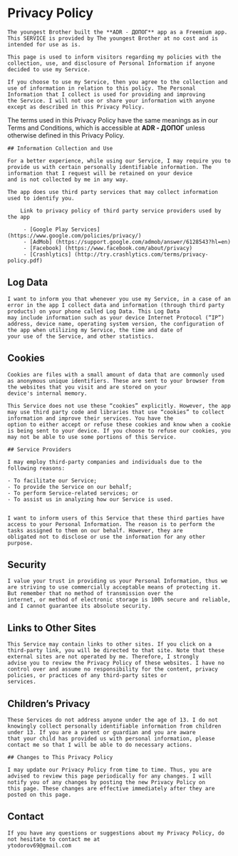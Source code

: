 # Privacy Policy

    The youngest Brother built the **ADR - ДОПОГ** app as a Freemium app. This SERVICE is provided by The youngest Brother at no cost and is intended for use as is.

    This page is used to inform visitors regarding my policies with the collection, use, and disclosure of Personal Information if anyone decided to use my Service.

    If you choose to use my Service, then you agree to the collection and use of information in relation to this policy. The Personal Information that I collect is used for providing and improving
    the Service. I will not use or share your information with anyone except as described in this Privacy Policy.

The terms used in this Privacy Policy have the same meanings as in our Terms and Conditions, which is accessible at **ADR - ДОПОГ** unless otherwise defined in this Privacy Policy.

    ## Information Collection and Use

    For a better experience, while using our Service, I may require you to provide us with certain personally identifiable information. The information that I request will be retained on your device
    and is not collected by me in any way.

    The app does use third party services that may collect information used to identify you.

        Link to privacy policy of third party service providers used by the app  
        
         - [Google Play Services] (https://www.google.com/policies/privacy/)            
         - [AdMob] (https://support.google.com/admob/answer/6128543?hl=en)      
         - [Facebook] (https://www.facebook.com/about/privacy)       
         - [Crashlytics] (http://try.crashlytics.com/terms/privacy-policy.pdf)
      
## Log Data

    I want to inform you that whenever you use my Service, in a case of an error in the app I collect data and information (through third party products) on your phone called Log Data. This Log Data
    may include information such as your device Internet Protocol (“IP”) address, device name, operating system version, the configuration of the app when utilizing my Service, the time and date of
    your use of the Service, and other statistics.

## Cookies


    Cookies are files with a small amount of data that are commonly used as anonymous unique identifiers. These are sent to your browser from the websites that you visit and are stored on your
    device's internal memory.

    This Service does not use these “cookies” explicitly. However, the app may use third party code and libraries that use “cookies” to collect information and improve their services. You have the
    option to either accept or refuse these cookies and know when a cookie is being sent to your device. If you choose to refuse our cookies, you may not be able to use some portions of this Service.

    ## Service Providers

    I may employ third-party companies and individuals due to the following reasons:

    - To facilitate our Service;
    - To provide the Service on our behalf;
    - To perform Service-related services; or
    - To assist us in analyzing how our Service is used.
   

    I want to inform users of this Service that these third parties have access to your Personal Information. The reason is to perform the tasks assigned to them on our behalf. However, they are
    obligated not to disclose or use the information for any other purpose.

## Security

    I value your trust in providing us your Personal Information, thus we are striving to use commercially acceptable means of protecting it. But remember that no method of transmission over the
    internet, or method of electronic storage is 100% secure and reliable, and I cannot guarantee its absolute security.

## Links to Other Sites

    This Service may contain links to other sites. If you click on a third-party link, you will be directed to that site. Note that these external sites are not operated by me. Therefore, I strongly
    advise you to review the Privacy Policy of these websites. I have no control over and assume no responsibility for the content, privacy policies, or practices of any third-party sites or
    services.

 ## Children’s Privacy

    These Services do not address anyone under the age of 13. I do not knowingly collect personally identifiable information from children under 13. If you are a parent or guardian and you are aware
    that your child has provided us with personal information, please contact me so that I will be able to do necessary actions.

    ## Changes to This Privacy Policy
    
    I may update our Privacy Policy from time to time. Thus, you are advised to review this page periodically for any changes. I will notify you of any changes by posting the new Privacy Policy on
    this page. These changes are effective immediately after they are posted on this page.


## Contact

    If you have any questions or suggestions about my Privacy Policy, do not hesitate to contact me at 
    ytodorov69@gmail.com

       
